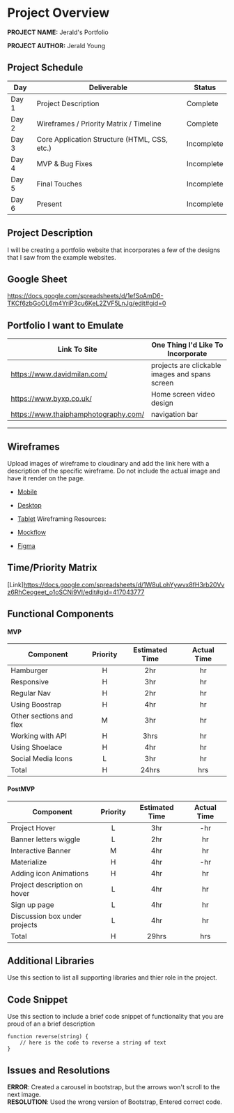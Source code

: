 # Project Overview

**PROJECT NAME:** Jerald's Portfolio

**PROJECT AUTHOR:** Jerald Young

## Project Schedule

|  Day | Deliverable | Status
|---|---| ---|
|Day 1| Project Description | Complete
|Day 2| Wireframes / Priority Matrix / Timeline | Complete
|Day 3| Core Application Structure (HTML, CSS, etc.) | Incomplete
|Day 4| MVP & Bug Fixes | Incomplete
|Day 5| Final Touches | Incomplete
|Day 6| Present | Incomplete


## Project Description

I will be creating a portfolio website that incorporates a few of the designs
that I saw from the example websites.
## Google Sheet

https://docs.google.com/spreadsheets/d/1efSoAmD6-TKCf6zbGoOL6m4YriP3cu6KeL2ZVF5LnJg/edit#gid=0

## Portfolio I want to Emulate

Link To Site  | One Thing I'd Like To Incorporate | 
| ------------- | ------------- |
|https://www.davidmilan.com/|projects are clickable images and spans screen
|https://www.byxp.co.uk/| Home screen video design
|https://www.thaiphamphotography.com/|  navigation bar

---

## Wireframes

Upload images of wireframe to cloudinary and add the link here with a description of the specific wireframe. Do not include the actual image and have it render on the page.  

- [Mobile](https://i.imgur.com/miFmoM1.png)
- [Desktop](https://i.imgur.com/E7nmVm7.png)
- [Tablet](https://i.imgur.com/e3736Kb.png)
Wireframing Resources:

- [Mockflow](https://mockflow.com/app/#Wireframe)
- [Figma](https://www.figma.com/)


## Time/Priority Matrix 

[Link]https://docs.google.com/spreadsheets/d/1W8uLohYywvx8fH3rb20Vvz6RhCeogeet_o1oSCNi9VI/edit#gid=417043777

## Functional Components

#### MVP
| Component | Priority | Estimated Time | Actual Time |
| --- | :---: |  :---: | :---: | 
| Hamburger | H | 2hr | hr |
| Responsive | H | 3hr | hr |
| Regular Nav | H | 2hr | hr |  
| Using Boostrap | H | 4hr|  hr | 
| Other sections and flex| M | 3hr | hr|
| Working with API | H | 3hrs|  hr | 
| Using Shoelace | H | 4hr | hr | hr |
| Social Media Icons | L | 3hr |  hr |
| Total | H | 24hrs| hrs |

#### PostMVP
| Component | Priority | Estimated Time | Actual Time |
| --- | :---: |  :---: | :---: | 
| Project Hover | L | 3hr | -hr | hr |
| Banner letters wiggle | L | 2hr | hr |
| Interactive Banner | M | 4hr | hr |
| Materialize | H | 4hr | -hr | hr |
| Adding icon Animations | H | 4hr | hr |
| Project description on hover | L | 4hr | hr |
|Sign up page| L | 4hr | hr |
|Discussion box under projects | L | 4hr | hr |
| Total | H | 29hrs| hrs |

## Additional Libraries
 Use this section to list all supporting libraries and thier role in the project. 

## Code Snippet

Use this section to include a brief code snippet of functionality that you are proud of an a brief description  

```
function reverse(string) {
	// here is the code to reverse a string of text
}
```

## Issues and Resolutions


**ERROR**: Created a carousel in bootstrap, but the arrows won't scroll to the next image.                              
**RESOLUTION**: Used the wrong version of Bootstrap, Entered correct code.
